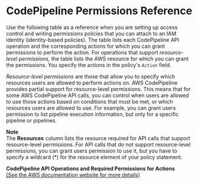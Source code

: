 # CodePipeline Permissions Reference<a name="permissions-reference"></a>

Use the following table as a reference when you are setting up access control and writing permissions policies that you can attach to an IAM identity \(identity\-based policies\)\. The table lists each CodePipeline API operation and the corresponding actions for which you can grant permissions to perform the action\. For operations that support *resource\-level permissions*, the table lists the AWS resource for which you can grant the permissions\. You specify the actions in the policy's `Action` field\.

*Resource\-level permissions* are those that allow you to specify which resources users are allowed to perform actions on\. AWS CodePipeline provides partial support for resource\-level permissions\. This means that for some AWS CodePipeline API calls, you can control when users are allowed to use those actions based on conditions that must be met, or which resources users are allowed to use\. For example, you can grant users permission to list pipeline execution information, but only for a specific pipeline or pipelines\.

**Note**  
The **Resources** column lists the resource required for API calls that support resource\-level permissions\. For API calls that do not support resource\-level permissions, you can grant users permission to use it, but you have to specify a wildcard \(\*\) for the resource element of your policy statement\.


**CodePipeline API Operations and Required Permissions for Actions**  
[\[See the AWS documentation website for more details\]](http://docs.aws.amazon.com/codepipeline/latest/userguide/permissions-reference.html)